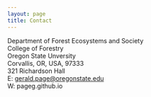 ```yaml
--- 
layout: page
title: Contact
---
```


Department of Forest Ecosystems and Society  
College of Forestry  
Oregon State Unversity  
Corvallis, OR, USA, 97333  
321 Richardson Hall  
E: gerald.page@oregonstate.edu  
W: pageg.github.io  
